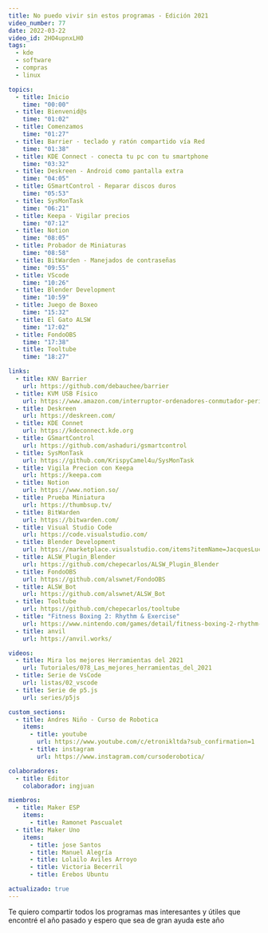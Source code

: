 ```yaml
---
title: No puedo vivir sin estos programas - Edición 2021
video_number: 77
date: 2022-03-22
video_id: 2HO4upnxLH0
tags:
  - kde
  - software
  - compras
  - linux

topics:
  - title: Inicio
    time: "00:00"
  - title: Bienvenid@s
    time: "01:02"
  - title: Comenzamos
    time: "01:27"
  - title: Barrier - teclado y ratón compartido vía Red
    time: "01:38"
  - title: KDE Connect - conecta tu pc con tu smartphone
    time: "03:32"
  - title: Deskreen - Android como pantalla extra
    time: "04:05"
  - title: GSmartControl - Reparar discos duros
    time: "05:53"
  - title: SysMonTask
    time: "06:21"
  - title: Keepa - Vigilar precios
    time: "07:12"
  - title: Notion
    time: "08:05"
  - title: Probador de Miniaturas
    time: "08:58"
  - title: BitWarden - Manejados de contraseñas
    time: "09:55"
  - title: VScode
    time: "10:26"
  - title: Blender Development
    time: "10:59"
  - title: Juego de Boxeo
    time: "15:32"
  - title: El Gato ALSW
    time: "17:02"
  - title: FondoOBS
    time: "17:38"
  - title: Tooltube
    time: "18:27"

links:
  - title: KNV Barrier
    url: https://github.com/debauchee/barrier
  - title: KVM USB Físico
    url: https://www.amazon.com/interruptor-ordenadores-conmutador-perif%C3%A9rico-intercambio/dp/B07S7YNN3S
  - title: Deskreen
    url: https://deskreen.com/
  - title: KDE Connet
    url: https://kdeconnect.kde.org
  - title: GSmartControl
    url: https://github.com/ashaduri/gsmartcontrol
  - title: SysMonTask
    url: https://github.com/KrispyCamel4u/SysMonTask
  - title: Vigila Precion con Keepa
    url: https://keepa.com
  - title: Notion
    url: https://www.notion.so/
  - title: Prueba Miniatura
    url: https://thumbsup.tv/
  - title: BitWarden
    url: https://bitwarden.com/
  - title: Visual Studio Code
    url: https://code.visualstudio.com/
  - title: Blender Development
    url: https://marketplace.visualstudio.com/items?itemName=JacquesLucke.blender-development
  - title: ALSW_Plugin_Blender
    url: https://github.com/chepecarlos/ALSW_Plugin_Blender
  - title: FondoOBS
    url: https://github.com/alswnet/FondoOBS
  - title: ALSW_Bot
    url: https://github.com/alswnet/ALSW_Bot
  - title: Tooltube
    url: https://github.com/chepecarlos/tooltube
  - title: "Fitness Boxing 2: Rhythm & Exercise"
    url: https://www.nintendo.com/games/detail/fitness-boxing-2-rhythm-and-exercise-switch/
  - title: anvil
    url: https://anvil.works/

videos:
  - title: Mira los mejores Herramientas del 2021
    url: Tutoriales/078_Las_mejores_herramientas_del_2021
  - title: Serie de VsCode
    url: listas/02_vscode
  - title: Serie de p5.js
    url: series/p5js

custom_sections:
  - title: Andres Niño - Curso de Robotica
    items:
      - title: youtube
        url: https://www.youtube.com/c/etronikltda?sub_confirmation=1
      - title: instagram
        url: https://www.instagram.com/cursoderobotica/

colaboradores:
  - title: Editor
    colaborador: ingjuan

miembros:
  - title: Maker ESP
    items:
      - title: Ramonet Pascualet
  - title: Maker Uno
    items:
      - title: jose Santos
      - title: Manuel Alegría
      - title: Lolailo Aviles Arroyo
      - title: Victoria Becerril
      - title: Erebos Ubuntu

actualizado: true
---
```


Te quiero compartir todos los programas mas interesantes y útiles que encontré el año pasado y espero que sea de gran ayuda este año
